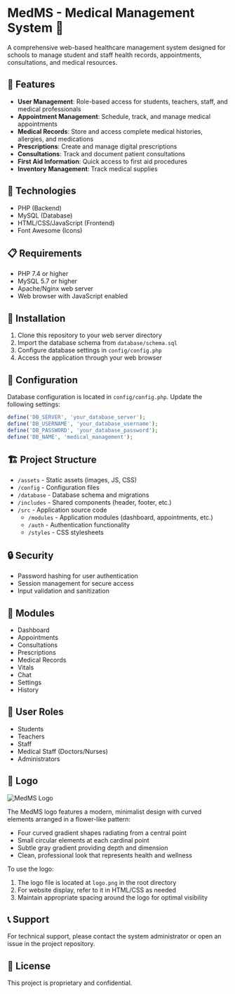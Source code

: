 # MedMS - Medical Management System 🏥

A comprehensive web-based healthcare management system designed for schools to manage student and staff health records, appointments, consultations, and medical resources.

## 🏥 Features

- **User Management**: Role-based access for students, teachers, staff, and medical professionals
- **Appointment Management**: Schedule, track, and manage medical appointments
- **Medical Records**: Store and access complete medical histories, allergies, and medications
- **Prescriptions**: Create and manage digital prescriptions
- **Consultations**: Track and document patient consultations
- **First Aid Information**: Quick access to first aid procedures
- **Inventory Management**: Track medical supplies

## 🔧 Technologies

- PHP (Backend)
- MySQL (Database)
- HTML/CSS/JavaScript (Frontend)
- Font Awesome (Icons)

## 📋 Requirements

- PHP 7.4 or higher
- MySQL 5.7 or higher
- Apache/Nginx web server
- Web browser with JavaScript enabled

## 🚀 Installation

1. Clone this repository to your web server directory
2. Import the database schema from `database/schema.sql`
3. Configure database settings in `config/config.php`
4. Access the application through your web browser

## 📝 Configuration

Database configuration is located in `config/config.php`. Update the following settings:

```php
define('DB_SERVER', 'your_database_server');
define('DB_USERNAME', 'your_database_username');
define('DB_PASSWORD', 'your_database_password');
define('DB_NAME', 'medical_management');
```

## 🏗️ Project Structure

- `/assets` - Static assets (images, JS, CSS)
- `/config` - Configuration files
- `/database` - Database schema and migrations
- `/includes` - Shared components (header, footer, etc.)
- `/src` - Application source code
  - `/modules` - Application modules (dashboard, appointments, etc.)
  - `/auth` - Authentication functionality
  - `/styles` - CSS stylesheets

## 🔒 Security

- Password hashing for user authentication
- Session management for secure access
- Input validation and sanitization

## 🧩 Modules

- Dashboard
- Appointments
- Consultations
- Prescriptions
- Medical Records
- Vitals
- Chat
- Settings
- History

## 👥 User Roles

- Students
- Teachers
- Staff
- Medical Staff (Doctors/Nurses)
- Administrators

## 🎨 Logo

![MedMS Logo](logo.png)

The MedMS logo features a modern, minimalist design with curved elements arranged in a flower-like pattern:
- Four curved gradient shapes radiating from a central point
- Small circular elements at each cardinal point
- Subtle gray gradient providing depth and dimension
- Clean, professional look that represents health and wellness

To use the logo:
1. The logo file is located at `logo.png` in the root directory
2. For website display, refer to it in HTML/CSS as needed
3. Maintain appropriate spacing around the logo for optimal visibility

## 📞 Support

For technical support, please contact the system administrator or open an issue in the project repository.

## 📄 License

This project is proprietary and confidential. 